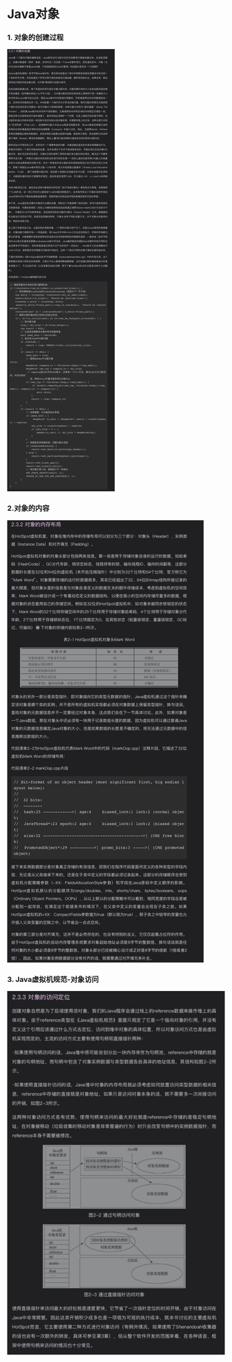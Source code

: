 # Java对象


### 1. 对象的创建过程
![image](/images/JavaObject1.png)
### 2.对象的内容
![image](/images/JavaObject2.png)
### 3. Java虚拟机规范-对象访问
![image](/images/JavaObject3.png)
